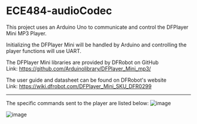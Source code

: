 # ECE484-audioCodec

This project uses an Arduino Uno to communicate and control the DFPlayer Mini MP3 Player.

Initializing the DFPlayer Mini will be handled by Arduino and controlling the player functions will use UART.

The DFPlayer Mini libraries are provided by DFRobot on GitHub <br>
Link: https://github.com/Arduinolibrary/DFPlayer_Mini_mp3/

The user guide and datasheet can be found on DFRobot's website <br>
Link: https://wiki.dfrobot.com/DFPlayer_Mini_SKU_DFR0299

-------
The specific commands sent to the player are listed below:
![image](https://github.com/JerryChen-7/ECE484-audioCodec/assets/117999351/8c324e6c-c940-4f5b-8502-e494002a282c)

![image](https://github.com/JerryChen-7/ECE484-audioCodec/assets/117999351/303ffd4d-ccd6-43ea-89a8-a85d28276ba8)
